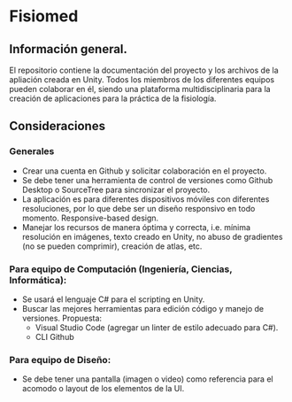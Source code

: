 # Fisiomed

## Información general.
El repositorio contiene la documentación del proyecto y los archivos de la apliación creada en Unity.
Todos los miembros de los diferentes equipos pueden colaborar en él, siendo una plataforma multidisciplinaria para la creación de aplicaciones para la práctica de la fisiología.

## Consideraciones

### Generales
- Crear una cuenta en Github y solicitar colaboración en el proyecto.
- Se debe tener una herramienta de control de versiones como Github Desktop o SourceTree para sincronizar el proyecto.
- La aplicación es para diferentes dispositivos móviles con diferentes resoluciones, por lo que debe ser un diseño responsivo en todo momento. Responsive-based design.
- Manejar los recursos de manera óptima y correcta, i.e. mínima resolución en imágenes, texto creado en Unity, no abuso de gradientes (no se pueden comprimir), creación de atlas, etc.

### Para equipo de Computación (Ingeniería, Ciencias, Informática):
- Se usará el lenguaje C# para el scripting en Unity.
- Buscar las mejores herramientas para edición código y manejo de versiones.
  Propuesta:
    - Visual Studio Code (agregar un linter de estilo adecuado para C#).
    - CLI Github

### Para equipo de Diseño:
- Se debe tener una pantalla (imagen o video) como referencia para el acomodo o layout de los elementos de la UI.
